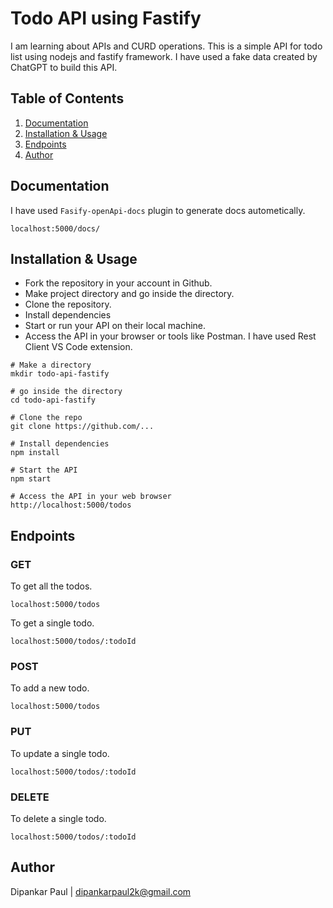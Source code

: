 # Todo API using Fastify

I am learning about APIs and CURD operations. This is a simple API for todo list using nodejs and fastify framework. I have used a fake data created by ChatGPT to build this API.

## Table of Contents

1. [Documentation](#documentation)
2. [Installation & Usage](#installation--usage)
3. [Endpoints](#endpoints)
4. [Author](#author)


## Documentation

I have used `Fasify-openApi-docs` plugin to generate docs autometically.

```
localhost:5000/docs/
```

## Installation & Usage

- Fork the repository in your account in Github.
- Make project directory and go inside the directory.
- Clone the repository.
- Install dependencies
- Start or run your API on their local machine.
- Access the API in your browser or tools like Postman. I have used Rest Client VS Code extension.

```terminal
# Make a directory
mkdir todo-api-fastify

# go inside the directory
cd todo-api-fastify

# Clone the repo
git clone https://github.com/...

# Install dependencies
npm install

# Start the API
npm start

# Access the API in your web browser
http://localhost:5000/todos
```

## Endpoints

### GET

To get all the todos.
```
localhost:5000/todos
```
To get a single todo.
```
localhost:5000/todos/:todoId
```

### POST

To add a new todo.
```
localhost:5000/todos
```

### PUT

To update a single todo.
```
localhost:5000/todos/:todoId
```

### DELETE

To delete a single todo.
```
localhost:5000/todos/:todoId
```

## Author

Dipankar Paul | dipankarpaul2k@gmail.com